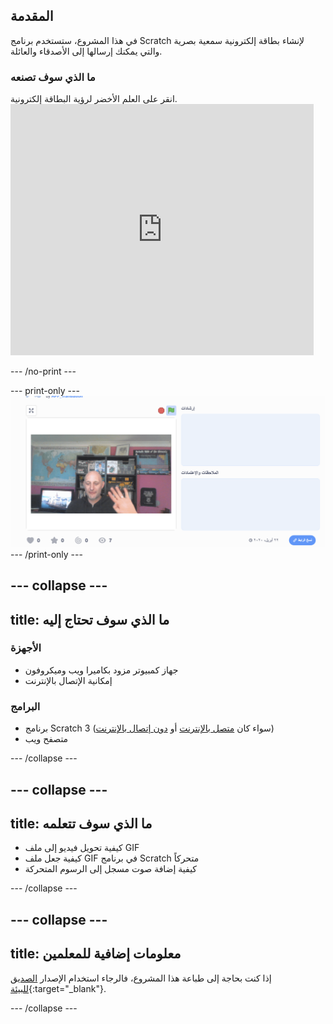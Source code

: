 ## المقدمة

في هذا المشروع، ستستخدم برنامج Scratch لإنشاء بطاقة إلكترونية سمعية بصرية والتي يمكنك إرسالها إلى الأصدقاء والعائلة.

### ما الذي سوف تصنعه

انقر على العلم الأخضر لرؤية البطاقة إلكترونية. <iframe src="https://scratch.mit.edu/projects/419313682/embed" allowtransparency="true" width="485" height="402" frameborder="0" scrolling="no" allowfullscreen></iframe>

--- /no-print ---

--- print-only --- ![Complete project](images/showcase_static.png) --- /print-only ---

--- collapse ---
---
title: ما الذي سوف تحتاج إليه
---
### الأجهزة

- جهاز كمبيوتر مزود بكاميرا ويب وميكروفون
- إمكانية الإتصال بالإنترنت

### البرامج

- برنامج Scratch 3 (سواء كان [متصل بالإنترنت](http://rpf.io/scratchon) أو [دون إتصال بالإنترنت](http://rpf.io/scratchoff))
- متصفح ويب

--- /collapse ---

--- collapse ---
---
title: ما الذي سوف تتعلمه
---

- كيفية تحويل فيديو إلى ملف GIF
- كيفية جعل ملف GIF في برنامج Scratch متحركاً
- كيفية إضافة صوت مسجل إلى الرسوم المتحركة

--- /collapse ---

--- collapse ---
---
title: معلومات إضافية للمعلمين
---

إذا كنت بحاجة إلى طباعة هذا المشروع، فالرجاء استخدام الإصدار [الصديق للبيئة](https://projects.raspberrypi.org/en/projects/av-e-card/print){:target="_blank"}.

--- /collapse ---
